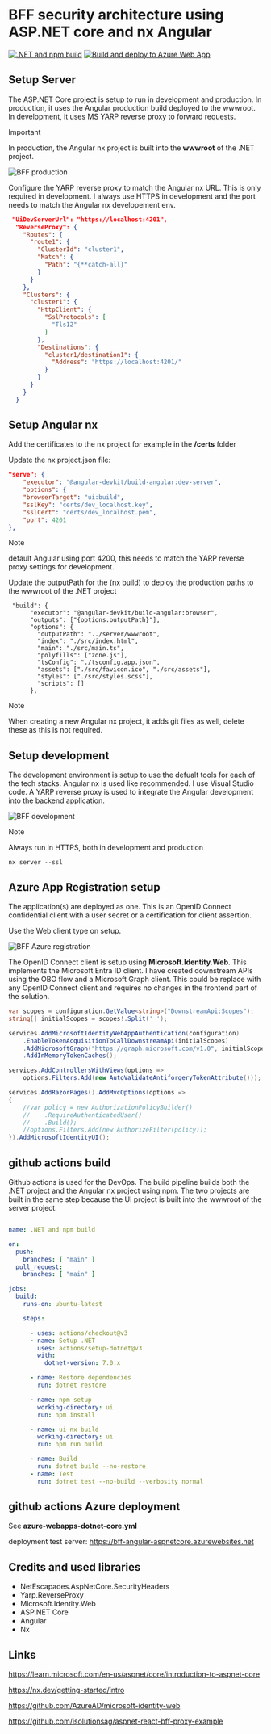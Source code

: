 # BFF security architecture using ASP.NET core and nx Angular

[![.NET and npm build](https://github.com/damienbod/bff-aspnetcore-angular/actions/workflows/dotnet.yml/badge.svg)](https://github.com/damienbod/bff-aspnetcore-angular/actions/workflows/dotnet.yml) [![Build and deploy to Azure Web App](https://github.com/damienbod/bff-aspnetcore-angular/actions/workflows/azure-webapps-dotnet-core.yml/badge.svg?branch=deploy)](https://github.com/damienbod/bff-aspnetcore-angular/actions/workflows/azure-webapps-dotnet-core.yml)

## Setup Server 

The ASP.NET Core project is setup to run in development and production. In production, it uses the Angular production build deployed to the wwwroot. In development, it uses MS YARP reverse proxy to forward requests.

> [!IMPORTANT]  
> In production, the Angular nx project is built into the **wwwroot** of the .NET project.

![BFF production](https://github.com/damienbod/bff-aspnetcore-angular/blob/main/images/bff-arch-production_01.png)

Configure the YARP reverse proxy to match the Angular nx URL. This is only required in development. I always use HTTPS in development and the port needs to match the Angular nx developement env.

```json
 "UiDevServerUrl": "https://localhost:4201",
  "ReverseProxy": {
    "Routes": {
      "route1": {
        "ClusterId": "cluster1",
        "Match": {
          "Path": "{**catch-all}"
        }
      }
    },
    "Clusters": {
      "cluster1": {
        "HttpClient": {
          "SslProtocols": [
            "Tls12"
          ]
        },
        "Destinations": {
          "cluster1/destination1": {
            "Address": "https://localhost:4201/"
          }
        }
      }
    }
  }
```

## Setup Angular nx

Add the certificates to the nx project for example in the **/certs** folder

Update the nx project.json file:

```json
"serve": {
    "executor": "@angular-devkit/build-angular:dev-server",
    "options": {
    "browserTarget": "ui:build",
    "sslKey": "certs/dev_localhost.key",
    "sslCert": "certs/dev_localhost.pem",
    "port": 4201
},
```

> [!NOTE]  
> default Angular using port 4200, this needs to match the YARP reverse proxy settings for development.

Update the outputPath for the (nx build) to deploy the production paths to the wwwroot of the .NET project

```
 "build": {
      "executor": "@angular-devkit/build-angular:browser",
      "outputs": ["{options.outputPath}"],
      "options": {
        "outputPath": "../server/wwwroot",
        "index": "./src/index.html",
        "main": "./src/main.ts",
        "polyfills": ["zone.js"],
        "tsConfig": "./tsconfig.app.json",
        "assets": ["./src/favicon.ico", "./src/assets"],
        "styles": ["./src/styles.scss"],
        "scripts": []
      },
```

> [!NOTE]  
> When creating a new Angular nx project, it adds git files as well, delete these as this is not required.

## Setup development

The development environment is setup to use the defualt tools for each of the tech stacks. Angular nx is used like recommended. I use Visual Studio code. A YARP reverse proxy is used to integrate the Angular development into the backend application.

![BFF development](https://github.com/damienbod/bff-aspnetcore-angular/blob/main/images/bff-arch-development_01.png)

> [!NOTE]  
> Always run in HTTPS, both in development and production

```
nx server --ssl
```

## Azure App Registration setup

The application(s) are deployed as one. This is an OpenID Connect confidential client with a user secret or a certification for client assertion.

Use the Web client type on setup.

![BFF Azure registration](https://github.com/damienbod/bff-aspnetcore-angular/blob/main/images/azure-app-registration_01.png)

The OpenID Connect client is setup using **Microsoft.Identity.Web**. This implements the Microsoft Entra ID client. I have created downstream APIs using the OBO flow and a Microsoft Graph client. This could be replace with any OpenID Connect client and requires no changes in the frontend part of the solution.

```csharp
var scopes = configuration.GetValue<string>("DownstreamApi:Scopes");
string[] initialScopes = scopes!.Split(' ');

services.AddMicrosoftIdentityWebAppAuthentication(configuration)
    .EnableTokenAcquisitionToCallDownstreamApi(initialScopes)
    .AddMicrosoftGraph("https://graph.microsoft.com/v1.0", initialScopes)
    .AddInMemoryTokenCaches();

services.AddControllersWithViews(options =>
    options.Filters.Add(new AutoValidateAntiforgeryTokenAttribute()));

services.AddRazorPages().AddMvcOptions(options =>
{
    //var policy = new AuthorizationPolicyBuilder()
    //    .RequireAuthenticatedUser()
    //    .Build();
    //options.Filters.Add(new AuthorizeFilter(policy));
}).AddMicrosoftIdentityUI();
```

## github actions build

Github actions is used for the DevOps. The build pipeline builds both the .NET project and the Angular nx project using npm. The two projects are built in the same step because the UI project is built into the wwwroot of the server project.

```yaml

name: .NET and npm build

on:
  push:
    branches: [ "main" ]
  pull_request:
    branches: [ "main" ]

jobs:
  build:
    runs-on: ubuntu-latest

    steps:

      - uses: actions/checkout@v3
      - name: Setup .NET
        uses: actions/setup-dotnet@v3
        with:
          dotnet-version: 7.0.x

      - name: Restore dependencies
        run: dotnet restore

      - name: npm setup
        working-directory: ui
        run: npm install

      - name: ui-nx-build
        working-directory: ui
        run: npm run build

      - name: Build
        run: dotnet build --no-restore
      - name: Test
        run: dotnet test --no-build --verbosity normal
```

## github actions Azure deployment

See **azure-webapps-dotnet-core.yml**

deployment test server: https://bff-angular-aspnetcore.azurewebsites.net

## Credits and used libraries

- NetEscapades.AspNetCore.SecurityHeaders
- Yarp.ReverseProxy
- Microsoft.Identity.Web
- ASP.NET Core
- Angular 
- Nx


## Links

https://learn.microsoft.com/en-us/aspnet/core/introduction-to-aspnet-core

https://nx.dev/getting-started/intro

https://github.com/AzureAD/microsoft-identity-web

https://github.com/isolutionsag/aspnet-react-bff-proxy-example